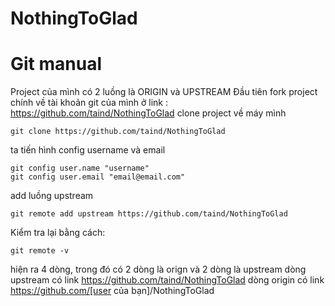 ﻿# NothingToGlad
# Git manual
Project của mình có 2 luồng là ORIGIN và UPSTREAM
Đầu tiên fork project chính về tài khoản git của mình ở link : https://github.com/taind/NothingToGlad
clone project về máy mình
```
git clone https://github.com/taind/NothingToGlad
```
ta tiến hình config username và email
```
git config user.name "username"
git config user.email "email@email.com"
```
add luồng upstream
```
git remote add upstream https://github.com/taind/NothingToGlad
```
Kiểm tra lại bằng cách:
```
git remote -v 
```
hiện ra 4 dòng, trong đó có 2 dòng là orign và 2 dòng là upstream
dòng upstream có link https://github.com/taind/NothingToGlad
dòng origin có link   https://github.com/[user của bạn]/NothingToGlad
